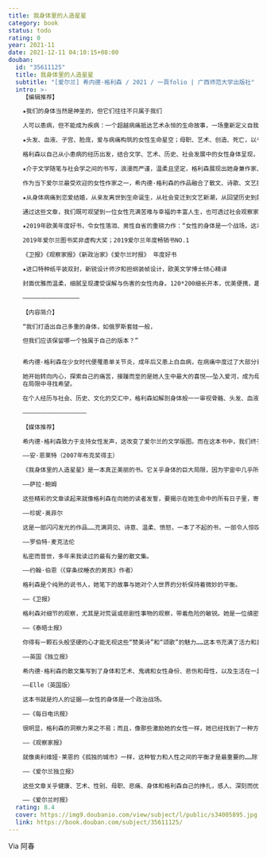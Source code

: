 ```yaml
---
title: 我身体里的人造星星
category: book
status: todo
rating: 0
year: 2021-11
date: 2021-12-11 04:10:15+08:00
douban:
  id: "35611125"
  title: 我身体里的人造星星
  subtitle: "[爱尔兰] 希内德·格利森 / 2021 / 一頁folio | 广西师范大学出版社"
  intro: >-
    【编辑推荐】

    ★我们的身体当然是神圣的，但它们往往不只属于我们

    人可以患病，但不能成为疾病：一个超越病痛抵达艺术永恒的生命故事，一场重新定义自我、救赎自我的疗愈之旅。无论是病痛还是心碎，我们都生活同一张皮囊下，知晓它的脆弱，体味它的真实，争夺它的主权。

    ★头发、血液、子宫、脸庞，爱与病痛构筑的女性生命星空；母职、艺术、创造、死亡，以书写逃离监禁的一次身体越狱

    格利森以自己从小患病的经历出发，结合文学、艺术、历史、社会发展中的女性身体呈现，以手术刀般的笔触书写身体在女性生命经验中的意义，展示出性别与病痛对女性身体主权的定义、侵入和相互抢夺。

    ★介于文学随笔与社会学之间的书写，浪漫而严谨，温柔且坚定，格利森展现出她身兼作家、说书人与诗人的神奇魅力

    作为当下爱尔兰最受欢迎的女性作家之一，希内德·格利森的作品融合了散文、诗歌、文艺批评与个人回忆录等多种体裁，文字兼具理性思考和丰沛的情感。

    ★从身体病痛到恋爱结婚，从亲友离世到生命诞生，从社会变迁到文艺新潮，从回望历史到展望未来

    通过这些文章，我们既可观望到一位女性充满苦难与幸福的丰富人生，也可透过社会观察家的智慧之眼，剖析女性身体在文化与社会中遭受的误解与伤害。

    ★2019年欧美年度好书，令女性落泪、男性自省的重磅力作：“女性的身体是一个战场，这本书就是灼人的证据！”

    2019年爱尔兰图书奖非虚构大奖；2019爱尔兰年度畅销书NO.1

    《卫报》《观察家报》《新政治家》《爱尔兰时报》 年度好书

    ★进口特种纸平装双封，新锐设计师汐和担纲装帧设计，欧美文学博士倾心精译

    封面优雅而温柔，细腻呈现遭受误解与伤害的女性肉身。120*200细长开本，优美便携，趣味盎然。

    ————————————————

    【内容简介】

    “我们打造出自己多重的身体，如俄罗斯套娃一般，

    但我们应该保留哪一个独属于自己的版本？”


    希内德·格利森在少女时代便罹患单关节炎，成年后又患上白血病，在病痛中度过了大部分青春岁月。为了寻求康复的希望，她曾到圣地卢尔德的圣泉中沐浴，却遭遇了信仰的幻灭。

    她开始转向内心，探索自己的痛苦，接踵而至的是她人生中最大的喜悦——坠入爱河，成为母亲。于是她又将目光转向身体之外，开始钻研历史、艺术、文学以及音乐，开始书写女性身体的亲密体验，从疾病中重生
    在局限中寻找希望。

    在个人经历与社会、历史、文化的交汇中，格利森如解剖身体般一一审视骨骼、头发、血液、子宫之于女性的意义，探讨深受爱尔兰宗教传统和父权思想影响下的当代女性，要如何在身体病痛、养育子女、身体自主、艺术创作之间寻求平衡。

    ——————————————————

    【媒体推荐】

    希内德·格利森致力于支持女性发声，这改变了爱尔兰的文学版图。而在这本书中，我们终于听到了她自己的声音，这声音源于格利森身体史中的血液与骨头。她是一道绝对的力量：如果你想知道激情和坚韧来自何处，读读这本书吧。

    ——安·恩莱特（2007年布克奖得主）

    《我身体里的人造星星》是一本真正美丽的书。它关乎身体的巨大局限，因为宇宙中几乎所有其他事物（从歌曲到星星）都能将身体击穿。

    ——萨拉·鲍姆

    这些精彩的文章读起来就像格利森在向她的读者发誓，要揭示在她生命中的所有日子里，寄居在一具人类躯体中意味着什么——无论好坏，无论贫富，无论疾病还是健康。来看看黑色笑话和存在主义式的恐惧吧。请为美丽和柔情而停留。

    ——珍妮·奥菲尔

    这是一部闪闪发光的作品……充满洞见、诗意、温柔、愤怒，一本了不起的书，一部令人惊叹的处女作。

    ——罗伯特·麦克法伦

    私密而普世，多年来我读过的最有力量的散文集。

    ——约翰·伯恩（《穿条纹睡衣的男孩》作者）

    格利森是个纯熟的说书人，她笔下的故事与她对个人世界的分析保持着微妙的平衡。

    ——《卫报》

    格利森对细节的观察，尤其是对荒诞或悲剧性事物的观察，带着危险的敏锐。她是一位缜密的作家，从她的疾病中脱颖而出，坚韧而不屈。

    ——《泰晤士报》

    你得有一颗石头般坚硬的心才能无视这些“赞美诗”和“颂歌”的魅力……这本书充满了活力和真诚。

    ——英国《独立报》

    希内德·格利森的散文集写到了身体和艺术、鬼魂和女性身份、悲伤和母性，以及生活在一具让人失望的躯体中的感受，满怀激情、无与伦比。正如完美的书名所表明的那样，每一篇文章既独立存在、闪耀夺目，又共同构成一个强大的情感宇宙。

    ——Elle（英国版）

    这本书就是灼人的证据——女性的身体是一个政治战场。

    ——《每日电讯报》

    很明显，格利森的洞察力来之不易；而且，像那些激励她的女性一样，她已经找到了一种方法，将自己的经验转化为强大的东西，需要被人倾听。

    ——《观察家报》

    就像奥利维娅·莱恩的《孤独的城市》一样，这种智力和人性之间的平衡才是最重要的……除了娱乐和启蒙，我们的生活中还需要能深入我们内心的写作。

    ——《爱尔兰独立报》

    这些文章关乎健康、艺术、性别、母职、悲痛、身体和格利森自己的挣扎，感人、深刻而优美……它们讲述了一个人的生命如何能够多次得救并活得精彩，尽管她经历了巨大的痛苦，遭遇了巨大的障碍。

    ——《爱尔兰时报》
  rating: 8.4
  cover: https://img9.doubanio.com/view/subject/l/public/s34005895.jpg
  link: https://book.douban.com/subject/35611125/
---
```


Via 阿春

